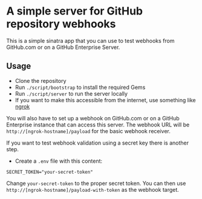# A simple server for GitHub repository webhooks

This is a simple sinatra app that you can use to test webhooks from GitHub.com or on a GitHub Enterprise Server.

## Usage

- Clone the repository
- Run `./script/bootstrap` to install the required Gems
- Run `./script/server` to run the server locally
- If you want to make this accessible from the internet, use something like [ngrok](https://ngrok.com/)

You will also have to set up a webhook on GitHub.com or on a GitHub Enterprise instance that can access this server.
The webhook URL will be `http://[ngrok-hostname]/payload` for the basic webhook receiver.

If you want to test webhook validation using a secret key there is another step.

- Create a `.env` file with this content:

```
SECRET_TOKEN="your-secret-token"
```

Change `your-secret-token` to the proper secret token.
You can then use `http://[ngrok-hostname]/payload-with-token` as the webhook target.
